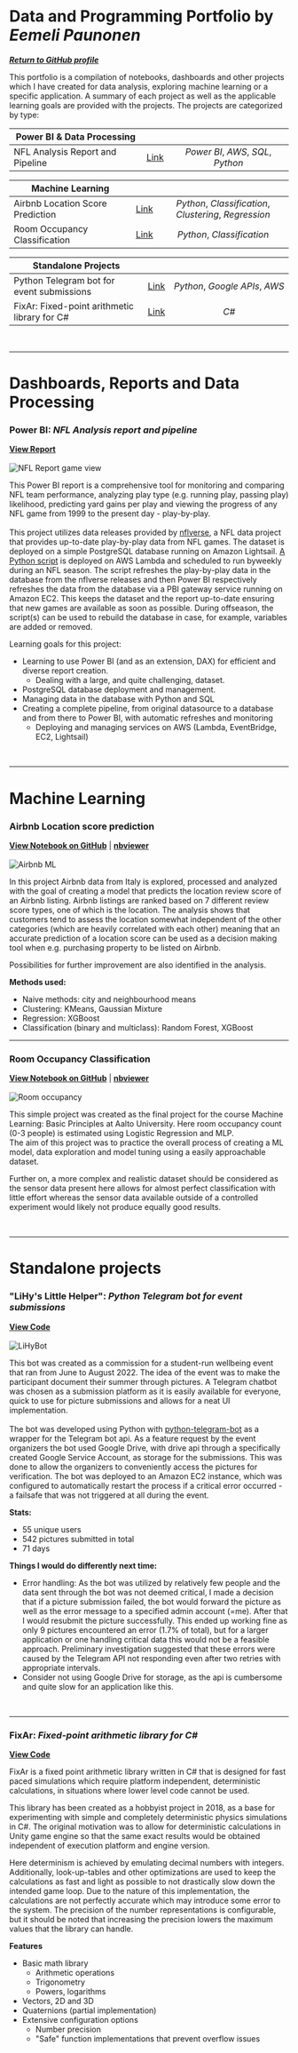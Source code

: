 # Data and Programming Portfolio by *Eemeli Paunonen*

[***Return to GitHub profile***](https://github.com/epaunonen)

<p>This portfolio is a compilation of notebooks, dashboards and other projects which I have created for data analysis, exploring machine learning or a specific application. A summary of each project as well as the applicable learning goals are provided with the projects. The projects are categorized by type:</p>


| Power BI & Data Processing <img width=100/> | | <img width=307/> |
| --- |:-----:|:---:|
| NFL Analysis Report and Pipeline  | [Link](https://github.com/epaunonen/epaunonen.github.io/blob/main/README.md#power-bi-nfl-analysis-report-and-pipeline) | *Power BI*, *AWS*, *SQL*, *Python* |


| Machine Learning <img width=170/> | | |
| --- |:-----:|:---:|
| Airbnb Location Score Prediction | [Link](https://github.com/epaunonen/epaunonen.github.io/blob/main/README.md#airbnb-location-score-prediction) | *Python*, *Classification*, *Clustering*, *Regression* |
| Room Occupancy Classification | [Link](https://github.com/epaunonen/epaunonen.github.io/blob/main/README.md#room-occupancy-classification) | *Python*, *Classification* |


| Standalone Projects <img width=155/> | | <img width=307/> |
| --- |:-----:|:---:|
| Python Telegram bot for event submissions | [Link](https://github.com/epaunonen/epaunonen.github.io/blob/main/README.md#lihys-little-helper-python-telegram-bot-for-event-submissions) | *Python*, *Google APIs*, *AWS* |
| FixAr: Fixed-point arithmetic library for C# | [Link](https://github.com/epaunonen/epaunonen.github.io/blob/main/README.md#fixar-fixed-point-arithmetic-library-for-c) | *C#* |

<br>

---

# Dashboards, Reports and Data Processing

### Power BI: *NFL Analysis report and pipeline*

[**View Report**](https://app.powerbi.com/view?r=eyJrIjoiYmMyYWY2ZjgtNGM1ZC00ZGVjLWFhODMtYTY5OTM0N2I1YmJmIiwidCI6IjhkZWQ3ODVjLTJiYTYtNGIxYS05NmUyLWY3NGFiZTk2MWFiZCIsImMiOjh9)
<br><br>
![NFL Report game view](https://github.com/epaunonen/epaunonen.github.io/blob/main/Assets/NFL/NFL_1.PNG?raw=true "Game view")

This Power BI report is a comprehensive tool for monitoring and comparing NFL team performance, analyzing play type (e.g. running play, passing play) likelihood, predicting yard gains per play and viewing the progress of any NFL game from 1999 to the present day - play-by-play.<br>
<br>
This project utilizes data releases provided by [nflverse](https://github.com/nflverse/nflverse-data/releases), a NFL data project that provides up-to-date play-by-play data from NFL games.
The dataset is deployed on a simple PostgreSQL database running on Amazon Lightsail. [A Python script](https://github.com/epaunonen/epaunonen.github.io/blob/main/NFL/db/lambda_update_pbp.py) is deployed on AWS Lambda and scheduled to run byweekly during an NFL season. The script refreshes the play-by-play data in the database from the nflverse releases and then Power BI respectively refreshes the data from the database via a PBI gateway service running on Amazon EC2. This keeps the dataset and the report up-to-date ensuring that new games are available as soon as possible. During offseason, the script(s) can be used to rebuild the database in case, for example, variables are added or removed.

Learning goals for this project:
 * Learning to use Power BI (and as an extension, DAX) for efficient and diverse report creation. 
   - Dealing with a large, and quite challenging, dataset.
 * PostgreSQL database deployment and management.
 * Managing data in the database with Python and SQL
 * Creating a complete pipeline, from original datasource to a database and from there to Power BI, with automatic refreshes and monitoring
   - Deploying and managing services on AWS (Lambda, EventBridge, EC2, Lightsail)

<br>

---

# Machine Learning

### Airbnb Location score prediction
[**View Notebook on GitHub**](https://github.com/epaunonen/epaunonen.github.io/blob/main/Notebooks/Airbnb%20location%20score%20prediction/location_score_prediction.ipynb) | [**nbviewer**](https://nbviewer.org/github/epaunonen/epaunonen.github.io/blob/main/Notebooks/Airbnb%20location%20score%20prediction/location_score_prediction.ipynb)
<br><br>
![Airbnb ML](https://github.com/epaunonen/epaunonen.github.io/blob/main/Assets/Airbnb/airbnb1.PNG?raw=true "Result")

In this project Airbnb data from Italy is explored, processed and analyzed with the goal of creating a model that predicts the location review score of an Airbnb listing. Airbnb listings are ranked based on 7 different review score types, one of which is the location. The analysis shows that customers tend to assess the location somewhat independent of the other categories (which are heavily correlated with each other) meaning that an accurate prediction of a location score can be used as a decision making tool when e.g. purchasing property to be listed on Airbnb.

Possibilities for further improvement are also identified in the analysis.

**Methods used:**
 - Naive methods: city and neighbourhood means
 - Clustering: KMeans, Gaussian Mixture
 - Regression: XGBoost
 - Classification (binary and multiclass): Random Forest, XGBoost

---
### Room Occupancy Classification
[**View Notebook on GitHub**](https://github.com/epaunonen/epaunonen.github.io/blob/main/Notebooks/Room%20occupancy%20classification/Room_occupancy.ipynb) | [**nbviewer**](https://nbviewer.org/github/epaunonen/epaunonen.github.io/blob/main/Notebooks/Room%20occupancy%20classification/Room_occupancy.ipynb)
<br><br>
![Room occupancy](https://github.com/epaunonen/epaunonen.github.io/blob/main/Assets/Room%20occupancy/img1.PNG?raw=true)

This simple project was created as the final project for the course Machine Learning: Basic Principles at Aalto University. 
Here room occupancy count (0-3 people) is estimated using Logistic Regression and MLP. <br>
The aim of this project was to practice the overall process of creating a ML model, data exploration and model tuning using a easily approachable dataset. 

Further on, a more complex and realistic dataset should be considered as the sensor data present here allows for almost perfect classification with little effort whereas the sensor data available outside of a controlled experiment would likely not produce equally good results.

<br>

---

# Standalone projects

### "LiHy's Little Helper": *Python Telegram bot for event submissions*

[**View Code**](https://github.com/epaunonen/epaunonen.github.io/tree/main/Projects/LiHy's%20Little%20Helper)
<br><br>
![LiHyBot](https://github.com/epaunonen/epaunonen.github.io/blob/main/Assets/LiHyBot/LLH.PNG?raw=true "Telegram Bot")

This bot was created as a commission for a student-run wellbeing event that ran from June to August 2022. The idea of the event was to make the participant document their summer through pictures. A Telegram chatbot was chosen as a submission platform as it is easily available for everyone, quick to use for picture submissions and allows for a neat UI implementation.
<br><br>
The bot was developed using Python with [python-telegram-bot](https://github.com/python-telegram-bot/python-telegram-bot) as a wrapper for the Telegram bot api. As a feature request by the event organizers the bot used Google Drive, with drive api through a specifically created Google Service Account, as storage for the submissions. This was done to allow the organizers to conveniently access the pictures for verification. The bot was deployed to an Amazon EC2 instance, which was configured to automatically restart the process if a critical error occurred - a failsafe that was not triggered at all during the event.

**Stats:**
 - 55 unique users
 - 542 pictures submitted in total
 - 71 days

**Things I would do differently next time:**
 - Error handling: As the bot was utilized by relatively few people and the data sent through the bot was not deemed critical, I made a decision that if a picture submission failed, the bot would forward the picture as well as the error message to a specified admin account (=me). After that I would resubmit the picture successfully. This ended up working fine as only 9 pictures encountered an error (1.7% of total), but for a larger application or one handling critical data this would not be a feasible approach. Preliminary investigation suggested that these errors were caused by the Telegram API not responding even after two retries with appropriate intervals.
 - Consider not using Google Drive for storage, as the api is cumbersome and quite slow for an application like this.


<br>

---
### FixAr: *Fixed-point arithmetic library for C#*

[**View Code**](https://github.com/epaunonen/FixAr)

FixAr is a fixed point arithmetic library written in C# that is designed for fast paced simulations which require platform independent, deterministic calculations, in situations where lower level code cannot be used.

This library has been created as a hobbyist project in 2018, as a base for experimenting with simple and completely deterministic physics simulations in C#. The original motivation was to allow for deterministic calculations in Unity game engine so that the same exact results would be obtained independent of execution platform and engine version.

Here determinism is achieved by emulating decimal numbers with integers. Additionally, look-up-tables and other optimizations are used to keep the calculations as fast and light as possible to not drastically slow down the intended game loop. Due to the nature of this implementation, the calculations are not perfectly accurate which may introduce some error to the system. The precision of the number representations is configurable, but it should be noted that increasing the precision lowers the maximum values that the library can handle.

**Features**
 * Basic math library
   - Arithmetic operations
   - Trigonometry
   - Powers, logarithms
 * Vectors, 2D and 3D
 * Quaternions (partial implementation)
 * Extensive configuration options
   - Number precision
   - "Safe" function implementations that prevent overflow issues
